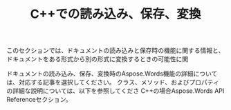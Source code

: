 ﻿---
title: C++での読み込み、保存、変換
second_title: C++の場合Aspose.Words
articleTitle: 読み込み、保存、変換
linktitle: 読み込み、保存、変換
description: "WordからPDFやHTMLからMarkdownなど、ある形式から別の形式に文書を変換する方法、およびC++を使用して文書を読み込んで保存する方法。"
type: docs
weight: 10
url: /ja/cpp/loading-saving-and-converting/
---

このセクションでは、ドキュメントの読み込みと保存時の機能に関する情報と、ドキュメントをある形式から別の形式に変換するときの可能性に関

ドキュメントの読み込み、保存、変換時のAspose.Words機能の詳細については、対応する記事を選択してください。 クラス、メソッド、およびプロパティの詳細な説明については、以下を参照してくださ C++の場合Aspose.Words API Referenceセクション。
